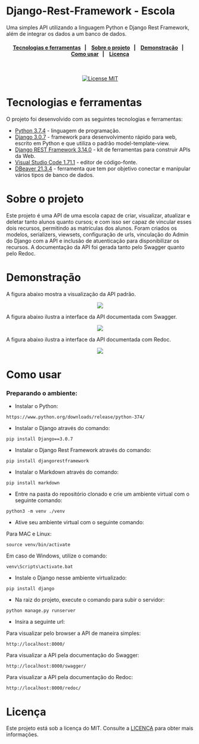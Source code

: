 # Django-Rest-Framework - Escola
Uma simples API utilizando a linguagem Python e Django Rest Framework, além de integrar os dados a um banco de dados.

<h4 align="center"> 
  <a href="#Tecnologias-e-ferramentas">Tecnologias e ferramentas</a>&nbsp;&nbsp;&nbsp;|&nbsp;&nbsp;&nbsp; 
  <a href="#Sobre-o-projeto">Sobre o projeto</a>&nbsp;&nbsp;&nbsp;|&nbsp;&nbsp;&nbsp;
  <a href="#Demonstração">Demonstração</a>&nbsp;&nbsp;&nbsp;|&nbsp;&nbsp;&nbsp;
  </br>
  <a href="#Como-usar">Como usar</a>&nbsp;&nbsp;&nbsp;|&nbsp;&nbsp;&nbsp;
  <a href="#Licença">Licença</a>
</h4>

<br/>

<p align="center">
  <a href="https://opensource.org/licenses/MIT">
    <img src="https://img.shields.io/badge/License-MIT-blue.svg" alt="License MIT">
  </a>
</p>

<div id='Tecnologias-e-Ferramentas'/>

# Tecnologias e ferramentas 

O projeto foi desenvolvido com as seguintes tecnologias e ferramentas:

- [Python 3.7.4](https://www.python.org/downloads/release/python-374/) - linguagem de programação.
- [Django 3.0.7](https://github.com/django/django/releases/tag/3.0.7) - framework para desenvolvimento rápido para web, escrito em Python e que utiliza o padrão model-template-view.
- [Django REST Framework 3.14.0](https://www.django-rest-framework.org/) - kit de ferramentas para construir APIs da Web.
- [Visual Studio Code 1.71.1](https://code.visualstudio.com) - editor de código-fonte.
- [DBeaver 21.3.4](https://dbeaver.io/download/) - ferramenta que tem por objetivo conectar e manipular vários tipos de banco de dados.       

<div id='Sobre-o-projeto'/>

# Sobre o projeto

Este projeto é uma API de uma escola capaz de criar, visualizar, atualizar e deletar tanto alunos quanto cursos; e com isso ser capaz de vincular esses dois recursos, permitindo as matrículas dos alunos. Foram criados os modelos, serializers, viewsets, configuração de urls, vinculação do Admin do Django com a API e inclusão de atuenticação para disponibilizar os recursos. A documentação da API foi gerada tanto pelo Swagger quanto pelo Redoc.

# Demonstração

A figura abaixo mostra a visualização da API padrão.

<p align="center">
  <img src="https://github.com/renanegobbi/django-rest-framework/blob/main/docs/prints/print_django_rest_framework.PNG"/>
</p>

A figura abaixo ilustra a interface da API documentada com Swagger.

<p align="center">
  <img src="https://github.com/renanegobbi/django-rest-framework/blob/main/docs/prints/print_swagger.PNG"/>
</p>

A figura abaixo ilustra a interface da API documentada com Redoc.

<p align="center">
  <img src="https://github.com/renanegobbi/django-rest-framework/blob/main/docs/prints/print_redoc.PNG"/>
</p>

# Como usar

### Preparando o ambiente:

* Instalar o Python:                  
```
https://www.python.org/downloads/release/python-374/
```

* Instalar o Django através do comando:                     
```
pip install Django==3.0.7  
```

* Instalar o Django Rest Framework através do comando:                      
```                    
pip install djangorestframework              
```                         

* Instalar o Markdown através do comando:                        
```
pip install markdown                                                        
```

* Entre na pasta do repositório clonado e crie um ambiente virtual com o seguinte comando:
```
python3 -m venv ./venv 
```

* Ative seu ambiente virtual com o seguinte comando: 
                                           
Para MAC e Linux:
```
source venv/bin/activate
```         

Em caso de Windows, utilize o comando:
```
venv\Scripts\activate.bat
```

* Instale o Django nesse ambiente virtualizado:                        
```
pip install django
```

* Na raiz do projeto, execute o comando para subir o servidor:                        
```
python manage.py runserver
```

* Insira a seguinte url:

Para visualizar pelo browser a API de maneira simples:
```
http://localhost:8000/
```

Para visualizar a API pela documentação do Swagger:
```
http://localhost:8000/swagger/
```

Para visualizar a API pela documentação do Redoc:
```
http://localhost:8000/redoc/
```

# Licença
Este projeto está sob a licença do MIT. Consulte a [LICENÇA](https://github.com/TesteReteste/lim/blob/master/LICENSE) para obter mais informações.
